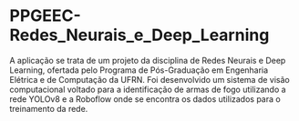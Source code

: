 # PPGEEC-Redes_Neurais_e_Deep_Learning

A aplicação se trata de um projeto da disciplina de Redes Neurais e Deep Learning, ofertada pelo Programa de Pós-Graduação em Engenharia Elétrica e de Computação da UFRN. Foi desenvolvido um sistema de visão computacional voltado para a identificação de armas de fogo utilizando a rede YOLOv8 e a Roboflow onde se encontra os dados utilizados para o treinamento da rede.
